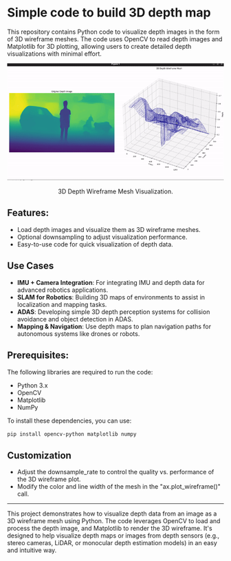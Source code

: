 # Simple code to build 3D depth map

This repository contains Python code to visualize depth images in the form of 3D wireframe meshes. The code uses OpenCV to read depth images and Matplotlib for 3D plotting, allowing users to create detailed depth visualizations with minimal effort.

<div align="center">
    <a href="https://github.com/bharath5673/3D-Depth-Wireframe-Mesh">
        <img src="output_depth.gif" alt="YOLOv8-3D" width="1000"/>
    </a>
    <p>
        3D Depth Wireframe Mesh Visualization.
    </p>
</div>

## Features:
- Load depth images and visualize them as 3D wireframe meshes.
- Optional downsampling to adjust visualization performance.
- Easy-to-use code for quick visualization of depth data.

## Use Cases
- **IMU + Camera Integration**: For integrating IMU and depth data for advanced robotics applications.
- **SLAM for Robotics**: Building 3D maps of environments to assist in localization and mapping tasks.
- **ADAS**: Developing simple 3D depth perception systems for collision avoidance and object detection in ADAS.
- **Mapping & Navigation**: Use depth maps to plan navigation paths for autonomous systems like drones or robots.


## Prerequisites:
The following libraries are required to run the code:
- Python 3.x
- OpenCV
- Matplotlib
- NumPy

To install these dependencies, you can use:
```bash
pip install opencv-python matplotlib numpy
```

## Customization
- Adjust the downsample_rate to control the quality vs. performance of the 3D wireframe plot.
- Modify the color and line width of the mesh in the "ax.plot_wireframe()" call.

____
This project demonstrates how to visualize depth data from an image as a 3D wireframe mesh using Python. The code leverages OpenCV to load and process the depth image, and Matplotlib to render the 3D wireframe. It's designed to help visualize depth maps or images from depth sensors (e.g., stereo cameras, LiDAR, or monocular depth estimation models) in an easy and intuitive way.

